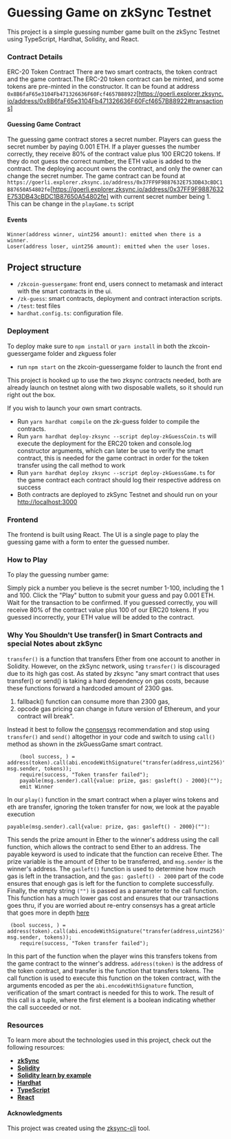 # Guessing Game on zkSync Testnet
This project is a simple guessing number game built on the zkSync Testnet using TypeScript, Hardhat, Solidity, and React.

### Contract Details
ERC-20 Token Contract
There are two smart contracts, the token contract and the game contract.The ERC-20 token contract can be minted, and some tokens are pre-minted in the constructor. It can be found at address `0x8B6faF65e3104Fb471326636F60Fcf4657B88922`[https://goerli.explorer.zksync.io/address/0x8B6faF65e3104Fb471326636F60Fcf4657B88922#transactions]

#### Guessing Game Contract
The guessing game contract stores a secret number. Players can guess the secret number by paying 0.001 ETH. If a player guesses the number correctly, they receive 80% of the contract value plus 100 ERC20 tokens. If they do not guess the correct number, the ETH value is added to the contract. The deploying account owns the contract, and only the owner can change the secret number. The game contract can be found at `https://goerli.explorer.zksync.io/address/0x37FF9F9887632E753DB43cBDC1B87650A54802fe`[https://goerli.explorer.zksync.io/address/0x37FF9F9887632E753DB43cBDC1B87650A54802fe] with current secret number being 1. This can be change in the `playGame.ts` script

#### Events
```solidity
Winner(address winner, uint256 amount): emitted when there is a winner.
Loser(address loser, uint256 amount): emitted when the user loses.
```

## Project structure

- `/zkcoin-guessergame`: front end, users connect to metamask and interact with the smart contracts in the ui.
- `/zk-guess`: smart contracts, deployment and contract interaction scripts.
- `/test`: test files
- `hardhat.config.ts`: configuration file.


### Deployment
To deploy make sure to `npm install` or `yarn install` in both the zkcoin-guessergame folder and zkguess foler
- run `npm start` on the zkcoin-guessergame folder to launch the front end

This project is hooked up to use the two zksync contracts needed, both are already launch on testnet along with two disposable wallets, so it should run right out the box.

If you wish to launch your own smart contracts.
- Run `yarn hardhat compile`  on the zk-guess folder to compile the contracts. 
- Run `yarn hardhat deploy-zksync --script deploy-zkGuessCoin.ts` will execute the deployment for the ERC20 token and console.log constructor arguments, which can later be use to verify the smart contract, this is needed for the game contract in order for the token transfer using the call method to work
- Run `yarn hardhat deploy zksync --script deploy-zkGuessGame.ts` for the game contract each contract should log  their respective address on success
- Both contracts are deployed to zkSync Testnet and should run on your [http://localhost:3000](http://localhost:3000)

### Frontend
The frontend is built using React. The UI is a single page to play the guessing game with a form to enter the guessed number.

### How to Play
To play the guessing number game:

Simply pick a number you believe is the secret number 1-100, including the 1 and 100. Click the "Play" button to submit your guess and pay 0.001 ETH.
Wait for the transaction to be confirmed.
If you guessed correctly, you will receive 80% of the contract value plus 100 of our ERC20 tokens. If you guessed incorrectly, your ETH value will be added to the contract.

### Why You Shouldn't Use transfer() in Smart Contracts and special Notes about zkSync
`transfer()` is a function that transfers Ether from one account to another in Solidity. However, on the zkSync network, using `transfer()` is discouraged due to its high gas cost.
As stated by zksync "any smart contract that uses transfer() or send() is taking a hard dependency on gas costs, because these functions forward a hardcoded amount of 2300 gas.
1) fallback() function can consume more than 2300 gas, 
2) opcode gas pricing can change in future version of Ethereum, and your contract will break". 

Instead it best to follow the [consensys](https://consensys.net/diligence/blog/2019/09/stop-using-soliditys-transfer-now/) recommendation and stop using `transfer()` and `send()` altogethor in your code and switch to using `call()` method as shown in the zkGuessGame smart contract.
```sol
    (bool success, ) = address(token).call(abi.encodeWithSignature("transfer(address,uint256)", msg.sender, tokens));
    require(success, "Token transfer failed");
    payable(msg.sender).call{value: prize, gas: gasleft() - 2000}("");
    emit Winner
```
In our `play()` function in the smart contract when a player wins tokens and eth are transfer, ignoring the token transfer for now, we look at the payable execution
```sol
payable(msg.sender).call{value: prize, gas: gasleft() - 2000}(""):
```
This sends the prize amount in Ether to the winner's address using the call function, which allows the contract to send Ether to an address. The payable keyword is used to indicate that the function can receive Ether. The prize variable is the amount of Ether to be transferred, and `msg.sender` is the winner's address. The `gasleft()` function is used to determine how much gas is left in the transaction, and the `gas: gasleft() - 2000` part of the code ensures that enough gas is left for the function to complete successfully. Finally, the empty string `("")` is passed as a parameter to the call function. This function has a much lower gas cost and ensures that our transactions goes thru, if you are worried about re-entry consensys has a great article that goes more in depth [here](https://consensys.net/diligence/blog/2019/09/stop-using-soliditys-transfer-now/)

```sol
 (bool success, ) = address(token).call(abi.encodeWithSignature("transfer(address,uint256)", msg.sender, tokens));
    require(success, "Token transfer failed");
```
In this part of the function when the player wins this transfers tokens from the game contract to the winner's address. `address(token)` is the address of the token contract, and transfer is the function that transfers tokens. The call function is used to execute this function on the token contract, with the arguments encoded as per the `abi.encodeWithSignature` function, verification of the smart contract is needed for this to work. The result of this call is a tuple, where the first element is a boolean indicating whether the call succeeded or not.

### Resources
To learn more about the technologies used in this project, check out the following resources:


- **[zkSync](https://era.zksync.io/docs/dev/)**
- **[Solidity](https://docs.soliditylang.org/en/latest/)**
- **[Solidity learn by example](https://solidity-by-example.org/)**
- **[Hardhat](https://hardhat.org/docs)**
- **[TypeScript](https://www.typescriptlang.org/docs/handbook/intro.html)**
- **[React](https://react.dev/learn)**

#### Acknowledgments 
This project was created using the [zksync-cli](https://era.zksync.io/docs/api/tools/zksync-cli/) tool.







